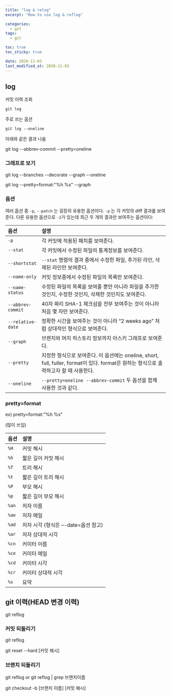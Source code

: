 ```yaml
---
title: "log & relog"
excerpt: "How to use log & reflog"

categories:
  - git
tags:
  - git

toc: true
toc_sticky: true

date: 2020-11-03
last_modified_at: 2020-11-03
---
```


##  log
커밋 이력 조회
```shell
git log
```

주로 쓰는 옵션
```shell
git log --oneline
```
아래와 같은 결과 나옴

git log --abbrev-commit --pretty=oneline


### 그래프로 보기

git log --branches --decorate --graph --oneline

git log --pretty=format:"%h %s" --graph


### 옵션

 여러 옵션 중 `-p`, `--patch` 는 굉장히 유용한 옵션이다. `-p` 는 각 커밋의 diff 결과를 보여준다. 다른 유용한 옵션으로 `-2`가 있는데 최근 두 개의 결과만 보여주는 옵션이다:

| 옵션              | 설명                                                         |
| :---------------- | :----------------------------------------------------------- |
| `-p`              | 각 커밋에 적용된 패치를 보여준다.                            |
| `--stat`          | 각 커밋에서 수정된 파일의 통계정보를 보여준다.               |
| `--shortstat`     | `--stat` 명령의 결과 중에서 수정한 파일, 추가된 라인, 삭제된 라인만 보여준다. |
| `--name-only`     | 커밋 정보중에서 수정된 파일의 목록만 보여준다.               |
| `--name-status`   | 수정된 파일의 목록을 보여줄 뿐만 아니라 파일을 추가한 것인지, 수정한 것인지, 삭제한 것인지도 보여준다. |
| `--abbrev-commit` | 40자 짜리 SHA-1 체크섬을 전부 보여주는 것이 아니라 처음 몇 자만 보여준다. |
| `--relative-date` | 정확한 시간을 보여주는 것이 아니라 “2 weeks ago” 처럼 상대적인 형식으로 보여준다. |
| `--graph`         | 브랜치와 머지 히스토리 정보까지 아스키 그래프로 보여준다.    |
| `--pretty`        | 지정한 형식으로 보여준다. 이 옵션에는 oneline, short, full, fuller, format이 있다. format은 원하는 형식으로 출력하고자 할 때 사용한다. |
| `--oneline`       | `--pretty=oneline --abbrev-commit` 두 옵션을 함께 사용한 것과 같다. |


### pretty=format

ex) pretty=format:"%h %s"

(많이 쓰임)

| 옵션  | 설명                                |
| :---- | :----------------------------------|
| `%H`  | 커밋 해시                           |
| `%h`  | 짧은 길이 커밋 해시                 |
| `%T`  | 트리 해시                           |
| `%t`  | 짧은 길이 트리 해시                 |
| `%P`  | 부모 해시                           |
| `%p`  | 짧은 길이 부모 해시                 |
| `%an` | 저자 이름                           |
| `%ae` | 저자 메일                           |
| `%ad` | 저자 시각 (형식은 –-date=옵션 참고)   |
| `%ar` | 저자 상대적 시각                    |
| `%cn` | 커미터 이름                         |
| `%ce` | 커미터 메일                         |
| `%cd` | 커미터 시각                         |
| `%cr` | 커미터 상대적 시각                  |
| `%s`  | 요약                              |



## git 이력(HEAD 변경 이력)

git reflog

### 커밋 되돌리기

git reflog

git reset --hard [커밋 해시]


### 브랜치 되돌리기

git reflog or git reflog | grep 브랜치이름

git checkout -b [브랜치 이름] [커밋 해시]

<!--stackedit_data:
eyJoaXN0b3J5IjpbMzUzMDQ0NDc1XX0=
-->
